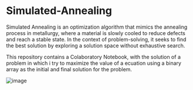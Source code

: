 # Simulated-Annealing
Simulated Annealing is an optimization algorithm that mimics the annealing process in metallurgy, where a material is slowly cooled to reduce defects and reach a stable state. In the context of problem-solving, it seeks to find the best solution by exploring a solution space without exhaustive search.

 
This repository contains a Colaboratory Notebook, with the solution of a problem in which i try to maximize the value of a ecuation using a binary array as the initial and final solution for the problem.

![image](https://github.com/nenomg/Simulated-Annealing/assets/105873794/da66fd7d-c1a4-48c7-bbaa-347f80d80b82)
